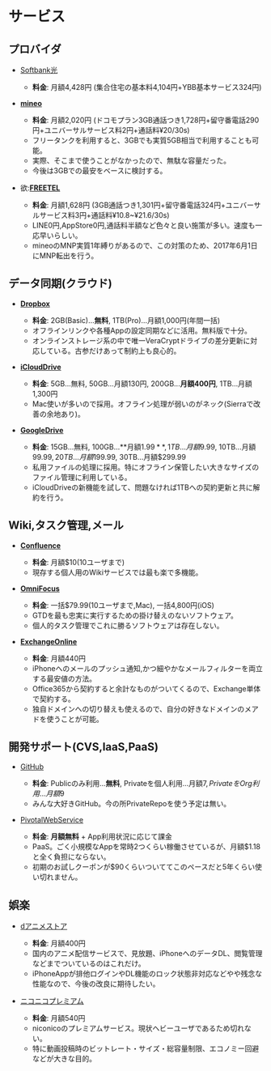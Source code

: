 サービス
====

プロバイダ
----

- [Softbank光](http://www.softbank.jp/ybb/special/sbhikari-01/)
  - **料金**: 月額4,428円 (集合住宅の基本料4,104円+YBB基本サービス324円)

- [**mineo**](http://mineo.jp)
  - **料金**: 月額2,020円 (ドコモプラン3GB通話つき1,728円+留守番電話290円+ユニバーサルサービス料2円+通話料¥20/30s)
  - フリータンクを利用すると、3GBでも実質5GB相当で利用することも可能。
  - 実際、そこまで使うことがなかったので、無駄な容量だった。
  - 今後は3GBでの最安をベースに検討する。

- 欲:[**FREETEL**](http://mineo.jp)
  - **料金**: 月額1,628円 (3GB通話つき1,301円+留守番電話324円+ユニバーサルサービス料3円+通話料¥10.8~¥21.6/30s)
  - LINE0円,AppStore0円,通話料半額など色々と良い施策が多い。速度も一応早いらしい。
  - mineoのMNP実質1年縛りがあるので、この対策のため、2017年6月1日にMNP転出を行う。

データ同期(クラウド)
----

- [**Dropbox**](https://www.dropbox.com/ja/pro)
  - **料金**: 2GB(Basic)...**無料**, 1TB(Pro)...月額1,000円(年間一括)
  - オフラインリンクや各種Appの設定同期などに活用。無料版で十分。
  - オンラインストレージ系の中で唯一VeraCryptドライブの差分更新に対応している。古参だけあって制約上も良心的。

- [**iCloudDrive**](http://www.apple.com/jp/icloud/)
  - **料金**: 5GB...無料, 50GB...月額130円, 200GB...**月額400円**, 1TB...月額1,300円
  - Mac使いが多いので採用。オフライン処理が弱いのがネック(Sierraで改善の余地あり)。

- [**GoogleDrive**](https://support.google.com/drive/answer/2375123?hl=ja)
  - **料金**: 15GB...無料, 100GB...**月額$1.99**,
    1TB...月額$9.99, 10TB...月額$99.99, 20TB...月額$199.99, 30TB...月額$299.99
  - 私用ファイルの処理に採用。特にオフライン保管したい大きなサイズのファイル管理に利用している。
  - iCloudDriveの新機能を試して、問題なければ1TBへの契約更新と共に解約を行う。

Wiki,タスク管理,メール
----

- [**Confluence**](https://ja.atlassian.com/software/confluence)
  - **料金**: 月額$10(10ユーザまで)
  - 現存する個人用のWikiサービスでは最も楽で多機能。

- [**OmniFocus**](https://www.omnigroup.com/omnifocus)
  - **料金**: 一括$79.99(10ユーザまで,Mac), 一括4,800円(iOS)
  - GTDを最も忠実に実行するための掛け替えのないソフトウェア。
  - 個人的タスク管理でこれに勝るソフトウェアは存在しない。

- [**ExchangeOnline**](https://products.office.com/ja-jp/exchange/exchange-online)
  - **料金**: 月額440円
  - iPhoneへのメールのプッシュ通知,かつ細やかなメールフィルターを両立する最安値の方法。
  - Office365から契約すると余計なものがついてくるので、Exchange単体で契約する。
  - 独自ドメインへの切り替えも使えるので、自分の好きなドメインのメアドを使うことが可能。

開発サポート(CVS,IaaS,PaaS)
----

- [GitHub](https://github.com/pricing)
  - **料金**: Publicのみ利用...**無料**, Privateを個人利用...月額$7, PrivateをOrg利用...月額$9
  - みんな大好きGitHub。今の所PrivateRepoを使う予定は無い。

- [PivotalWebService](https://run.pivotal.io/pricing/)
  - **料金**: **月額無料** + App利用状況に応じて課金
  - PaaS。ごく小規模なAppを常時2つくらい稼働させているが、月額$1.18と全く負担にならない。
  - 初期のお試しクーポンが$90くらいついててこのペースだと5年くらい使い切れません。

娯楽
----

- [dアニメストア](https://github.com/pricing)
  - **料金**: 月額400円
  - 国内のアニメ配信サービスで、見放題、iPhoneへのデータDL、閲覧管理などまでついているのはこれだけ。
  - iPhoneAppが排他ログインやDL機能のロック状態非対応などやや残念な性能なので、今後の改良に期待したい。

- [ニコニコプレミアム](https://secure.nicovideo.jp/secure/premium_detail)
  - **料金**: 月額540円
  - niconicoのプレミアムサービス。現状ヘビーユーザであるため切れない。
  - 特に動画投稿時のビットレート・サイズ・総容量制限、エコノミー回避などが大きな目的。
